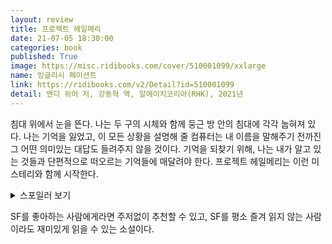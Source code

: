 ```yaml
---
layout: review
title: 프로젝트 헤일메리
date: 21-07-05 18:30:00
categories: book
published: True
image: https://misc.ridibooks.com/cover/510001099/xxlarge
name: 잉글리시 페이션트
link: https://ridibooks.com/v2/Detail?id=510001099
detail: 앤디 위어 저, 강동혁 역, 알에이치코리아(RHK), 2021년
---
```


침대 위에서 눈을 뜬다. 나는 두 구의 시체와 함께 둥근 방 안의 침대에 각각 눕혀져 있다. 나는 기억을 잃었고, 이 모든 상황을 설명해 줄 컴퓨터는 내 이름을 말해주기 전까진 그 어떤 의미있는 대답도 들려주지 않을 것이다. 기억을 되찾기 위해, 나는 내가 알고 있는 것들과 단편적으로 떠오르는 기억들에 매달려야 한다. 프로젝트 헤일메리는 이런 미스테리와 함께 시작한다.

<details>
  <summary>스포일러 보기</summary>

태양의 에너지를 흡수하고 번식하는 미생물, 아스트로파지. 아스트로파지에 감염된 태양은 급격하게 그 에너지를 잃어간다. 40년 내로 지구에 대멸종이 닥칠 것이 확실시되는 상황. 관측 가능한 모든 항성들이 아스트로파지에 감염되어 빛을 잃어가는 가운데 유일하게 빛을 잃지 않은 항성 타우세티. 이 항성이 아스트로파지에 감염되지 않은 이유가 바로 지구를 구할 열쇠라는 확신으로, 지구는 자살 임무를 받은 탐사대를 보낸다. 초등학교 과학 교사인 라일랜드 그레이스는 40에리드A에서 온 외계인 엔지니어 로키와 만난다. 그와 마찬가지로 마지막 생존자인 로키와 함께, 그는 지구와 40에리드를 구하기 위한 방법을 찾아낸다. 아주 단순한 가정 하나를 더해 존재한 적 없는 세상을 상상하는 것이 좋은 하드SF의 덕목이라고 한다면, 이 책은 아주 훌륭한 예시가 될 것이다. 하나의 가정, 그리고 그로 인해 파생되는 수많은 현상들. 그리고 그런 현상들 사이로 독자를 이끌며 책을 손에서 놓을 수 없게 만드는 이야기 진행. 초반부의 과학적 실험을 통한 기억 되찾기, 중반부의 아스트로파지에 대한 연구와 프로젝트 헤일메리의 진행, 그리고 후반부에서의 타우메바를 둘러싼 활극까지. 어느 한 부분도 늘어지는 것 없이 흥미로운데다가, 각각의 부분이 다른 재미를 준다는 것도 이 책이 가진 독특한 장점이다. 미스테리, 재난 SF, 모험 활극까지. 서로 다른 장르의 이야기들이 매끄럽게 이어져 하나의 이야기를 완성한다.

</details>

SF를 좋아하는 사람에게라면 주저없이 추천할 수 있고, SF를 평소 즐겨 읽지 않는 사람이라도 재미있게 읽을 수 있는 소설이다.
